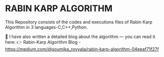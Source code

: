 # RABIN KARP ALGORITHM
This Repository consists of the codes and executions files of Rabin Karp Algorithm in 3 languages-C,C++,Python.

📖 I have also written a detailed blog about the algorithm — you can read it here:
👉 Rabin-Karp Algorithm Blog - https://medium.com/@soumika_royyala/rabin-karp-algorithm-04eeaf71f27f
